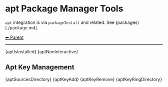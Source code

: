 # apt Package Manager Tools

`apt` integration is via `packageInstall` and related. See (packages)[./package.md].

<!-- TEMPLATE header 2 -->
[⬅ Parent ](../index.md)
<hr />

{aptIsInstalled}
{aptNonInteractive}

## Apt Key Management

{aptSourcesDirectory}
{aptKeyAdd}
{aptKeyRemove}
{aptKeyRingDirectory}
